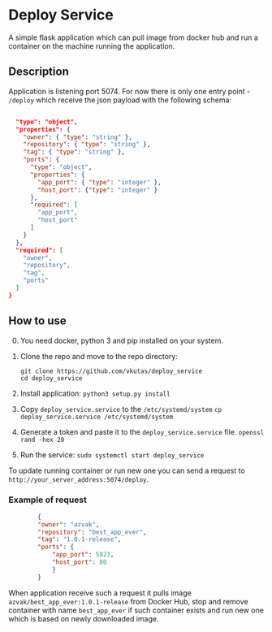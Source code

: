 # Deploy Service

A simple flask application which can pull image from docker hub and run a container on the machine running the application.

## Description

Application is listening port 5074. For now there is only one entry point - `/deploy` which receive the json payload with the following schema:

```json

  "type": "object",
  "properties": {
    "owner": { "type": "string" },
    "repository": { "type": "string" },
    "tag": { "type": "string" },
    "ports": {
      "type": "object",
      "properties": {
        "app_port": { "type": "integer" },
        "host_port": {"type": "integer" }
      },
      "required": [
        "app_port",
        "host_port"
      ]
    }
  },
  "required": [
    "owner",
    "repository",
    "tag",
    "ports"
  ]
}
```

## How to use

0. You need docker, python 3 and pip installed on your system.  

1. Clone the repo and move to the repo directory:  
    ```
    git clone https://github.com/vkutas/deploy_service 
    cd deploy_service 
    ``` 
2. Install application:
    `python3 setup.py install`

3. Copy `deploy_service.service` to the `/etc/systemd/system`
    `cp deploy_service.service /etc/systemd/system`

4. Generate a token and paste it to the `deploy_service.service` file.
    `openssl rand -hex 20`

5. Run the service:
    `sudo systemctl start deploy_service`

To update running container or run new one you can send a request to `http://your_server_address:5074/deploy`.

### Example of request
```json
        {
        "owner": "azvak",
        "repository": "best_app_ever",
        "tag": "1.0.1-release",
        "ports": {
            "app_port": 5823,
            "host_port": 80
            }
        }
```

When application receive such a request it pulls image `azvak/best_app_ever:1.0.1-release` from Docker Hub, stop and remove container with name `best_app_ever` if such container exists and run new one which is based on newly downloaded image.